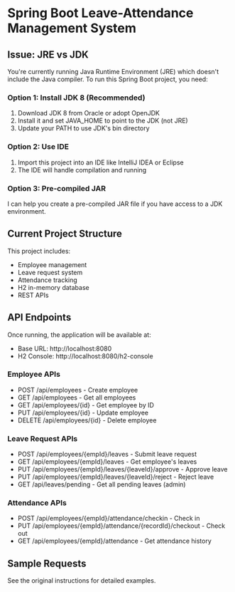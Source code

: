 # Spring Boot Leave-Attendance Management System

## Issue: JRE vs JDK
You're currently running Java Runtime Environment (JRE) which doesn't include the Java compiler. To run this Spring Boot project, you need:

### Option 1: Install JDK 8 (Recommended)
1. Download JDK 8 from Oracle or adopt OpenJDK
2. Install it and set JAVA_HOME to point to the JDK (not JRE)
3. Update your PATH to use JDK's bin directory

### Option 2: Use IDE
1. Import this project into an IDE like IntelliJ IDEA or Eclipse
2. The IDE will handle compilation and running

### Option 3: Pre-compiled JAR
I can help you create a pre-compiled JAR file if you have access to a JDK environment.

## Current Project Structure
This project includes:
- Employee management
- Leave request system  
- Attendance tracking
- H2 in-memory database
- REST APIs

## API Endpoints
Once running, the application will be available at:
- Base URL: http://localhost:8080
- H2 Console: http://localhost:8080/h2-console

### Employee APIs
- POST /api/employees - Create employee
- GET /api/employees - Get all employees  
- GET /api/employees/{id} - Get employee by ID
- PUT /api/employees/{id} - Update employee
- DELETE /api/employees/{id} - Delete employee

### Leave Request APIs
- POST /api/employees/{empId}/leaves - Submit leave request
- GET /api/employees/{empId}/leaves - Get employee's leaves
- PUT /api/employees/{empId}/leaves/{leaveId}/approve - Approve leave
- PUT /api/employees/{empId}/leaves/{leaveId}/reject - Reject leave
- GET /api/leaves/pending - Get all pending leaves (admin)

### Attendance APIs
- POST /api/employees/{empId}/attendance/checkin - Check in
- PUT /api/employees/{empId}/attendance/{recordId}/checkout - Check out
- GET /api/employees/{empId}/attendance - Get attendance history

## Sample Requests
See the original instructions for detailed examples.
